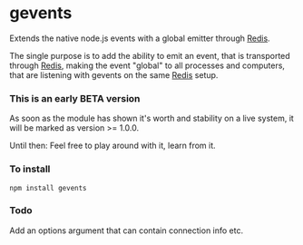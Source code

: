 # gevents

Extends the native node.js events with a global emitter through [Redis](http://redis.io).

The single purpose is to add the ability to emit an event, that is transported through [Redis](http://redis.io), making the event "global" to all processes and computers, that are listening with gevents on the same [Redis](http://redis.io) setup.

### This is an early BETA version

As soon as the module has shown it's worth and stability on a live system, it will be marked as version >= 1.0.0.

Until then: Feel free to play around with it, learn from it.

### To install

	npm install gevents

### Todo
Add an options argument that can contain connection info etc.